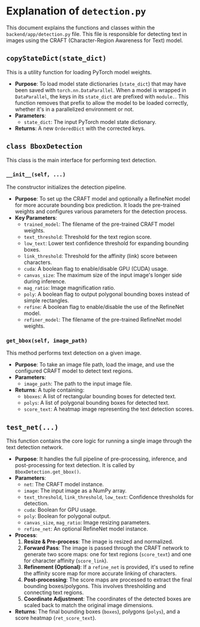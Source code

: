 # Explanation of `detection.py`

This document explains the functions and classes within the `backend/app/detection.py` file. This file is responsible for detecting text in images using the CRAFT (Character-Region Awareness for Text) model.

## `copyStateDict(state_dict)`

This is a utility function for loading PyTorch model weights.

-   **Purpose**: To load model state dictionaries (`state_dict`) that may have been saved with `torch.nn.DataParallel`. When a model is wrapped in `DataParallel`, the keys in its `state_dict` are prefixed with `module.`. This function removes that prefix to allow the model to be loaded correctly, whether it's in a parallelized environment or not.
-   **Parameters**:
    -   `state_dict`: The input PyTorch model state dictionary.
-   **Returns**: A new `OrderedDict` with the corrected keys.

## `class BboxDetection`

This class is the main interface for performing text detection.

### `__init__(self, ...)`

The constructor initializes the detection pipeline.

-   **Purpose**: To set up the CRAFT model and optionally a RefineNet model for more accurate bounding box prediction. It loads the pre-trained weights and configures various parameters for the detection process.
-   **Key Parameters**:
    -   `trained_model`: The filename of the pre-trained CRAFT model weights.
    -   `text_threshold`: Threshold for the text region score.
    -   `low_text`: Lower text confidence threshold for expanding bounding boxes.
    -   `link_threshold`: Threshold for the affinity (link) score between characters.
    -   `cuda`: A boolean flag to enable/disable GPU (CUDA) usage.
    -   `canvas_size`: The maximum size of the input image's longer side during inference.
    -   `mag_ratio`: Image magnification ratio.
    -   `poly`: A boolean flag to output polygonal bounding boxes instead of simple rectangles.
    -   `refine`: A boolean flag to enable/disable the use of the RefineNet model.
    -   `refiner_model`: The filename of the pre-trained RefineNet model weights.

### `get_bbox(self, image_path)`

This method performs text detection on a given image.

-   **Purpose**: To take an image file path, load the image, and use the configured CRAFT model to detect text regions.
-   **Parameters**:
    -   `image_path`: The path to the input image file.
-   **Returns**: A tuple containing:
    -   `bboxes`: A list of rectangular bounding boxes for detected text.
    -   `polys`: A list of polygonal bounding boxes for detected text.
    -   `score_text`: A heatmap image representing the text detection scores.

## `test_net(...)`

This function contains the core logic for running a single image through the text detection network.

-   **Purpose**: It handles the full pipeline of pre-processing, inference, and post-processing for text detection. It is called by `BboxDetection.get_bbox()`.
-   **Parameters**:
    -   `net`: The CRAFT model instance.
    -   `image`: The input image as a NumPy array.
    -   `text_threshold`, `link_threshold`, `low_text`: Confidence thresholds for detection.
    -   `cuda`: Boolean for GPU usage.
    -   `poly`: Boolean for polygonal output.
    -   `canvas_size`, `mag_ratio`: Image resizing parameters.
    -   `refine_net`: An optional RefineNet model instance.
-   **Process**:
    1.  **Resize & Pre-process**: The image is resized and normalized.
    2.  **Forward Pass**: The image is passed through the CRAFT network to generate two score maps: one for text regions (`score_text`) and one for character affinity (`score_link`).
    3.  **Refinement (Optional)**: If a `refine_net` is provided, it's used to refine the affinity score map for more accurate linking of characters.
    4.  **Post-processing**: The score maps are processed to extract the final bounding boxes/polygons. This involves thresholding and connecting text regions.
    5.  **Coordinate Adjustment**: The coordinates of the detected boxes are scaled back to match the original image dimensions.
-   **Returns**: The final bounding boxes (`boxes`), polygons (`polys`), and a score heatmap (`ret_score_text`). 